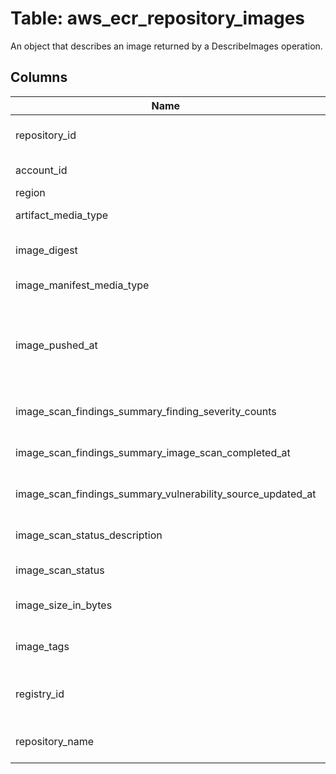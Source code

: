 
# Table: aws_ecr_repository_images
An object that describes an image returned by a DescribeImages operation.
## Columns
| Name        | Type           | Description  |
| ------------- | ------------- | -----  |
|repository_id|uuid|Unique ID of aws_ecr_repositories table (FK)|
|account_id|text|The AWS Account ID of the resource.|
|region|text||
|artifact_media_type|text|The artifact media type of the image.|
|image_digest|text|The sha256 digest of the image manifest.|
|image_manifest_media_type|text|The media type of the image manifest.|
|image_pushed_at|timestamp without time zone|The date and time, expressed in standard JavaScript date format, at which the current image was pushed to the repository.|
|image_scan_findings_summary_finding_severity_counts|jsonb|The image vulnerability counts, sorted by severity.|
|image_scan_findings_summary_image_scan_completed_at|timestamp without time zone|The time of the last completed image scan.|
|image_scan_findings_summary_vulnerability_source_updated_at|timestamp without time zone|The time when the vulnerability data was last scanned.|
|image_scan_status_description|text|The description of the image scan status.|
|image_scan_status|text|The current state of an image scan.|
|image_size_in_bytes|bigint|The size, in bytes, of the image in the repository.|
|image_tags|text[]|The list of tags associated with this image.|
|registry_id|text|The AWS account ID associated with the registry to which this image belongs.|
|repository_name|text|The name of the repository to which this image belongs.|
